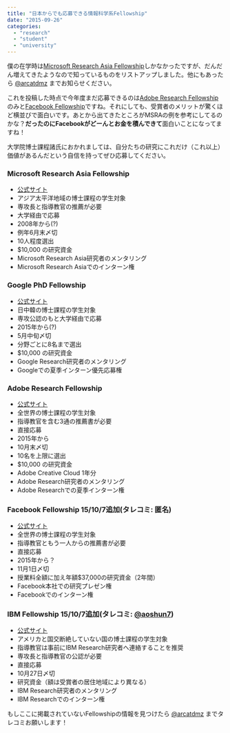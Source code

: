 ```yaml
---
title: "日本からでも応募できる情報科学系Fellowship"
date: "2015-09-26"
categories: 
  - "research"
  - "student"
  - "university"
---
```


僕の在学時は[Microsoft Research Asia Fellowship](http://junkato.jp/ja/blog/2014/05/16/microsoft-research-asia-fellowship/)しかなかったですが、だんだん増えてきたようなので知っているものをリストアップしました。他にもあったら [@arcatdmz](https://twitter.com/arcatdmz) までお知らせください。

これを投稿した時点で今年度まだ応募できるのは[Adobe Research Fellowship](http://adoberesearch.com/fellowship.html)のみと[Facebook Fellowship](https://www.facebook.com/careers/program/Fellowship2015)ですね。それにしても、受賞者のメリットが驚くほど横並びで面白いです。あとから出てきたところがMSRAの例を参考にしてるのかな？**だったのにFacebookがどーんとお金を積んできて**面白いことになってますね！

大学院博士課程諸氏におかれましては、自分たちの研究にこれだけ（これ以上）価値があるんだという自信を持ってぜひ応募してください。

### Microsoft Research Asia Fellowship

- [公式サイト](http://research.microsoft.com/en-us/collaboration/global/asia-pacific/talent/fellowship.aspx)
- アジア太平洋地域の博士課程の学生対象
- 専攻長と指導教官の推薦が必要
- 大学経由で応募
- 2008年から(?)
- 例年6月末〆切
- 10人程度選出
- $10,000 の研究資金
- Microsoft Research Asia研究者のメンタリング
- Microsoft Research Asiaでのインターン権

### Google PhD Fellowship

- [公式サイト](http://www.google.cn/intl/en/university/research/phdfellowship.html)
- 日中韓の博士課程の学生対象
- 専攻公認のもと大学経由で応募
- 2015年から(?)
- 5月中旬〆切
- 分野ごとに8名まで選出
- $10,000 の研究資金
- Google Research研究者のメンタリング
- Googleでの夏季インターン優先応募権

### Adobe Research Fellowship

- [公式サイト](http://adoberesearch.com/fellowship.html)
- 全世界の博士課程の学生対象
- 指導教官を含む3通の推薦書が必要
- 直接応募
- 2015年から
- 10月末〆切
- 10名を上限に選出
- $10,000 の研究資金
- Adobe Creative Cloud 1年分
- Adobe Research研究者のメンタリング
- Adobe Researchでの夏季インターン権

### Facebook Fellowship 15/10/7追加(タレコミ: 匿名)

- [公式サイト](https://www.facebook.com/careers/program/Fellowship2015/)
- 全世界の博士課程の学生対象
- 指導教官ともう一人からの推薦書が必要
- 直接応募
- 2015年から？
- 11月1日〆切
- 授業料全額に加え年額$37,000の研究資金（2年間）
- Facebook本社での研究プレゼン権
- Facebookでのインターン権

### IBM Fellowship 15/10/7追加(タレコミ: [@aoshun7](https://twitter.com/aoshun7/status/648258752475451393))

- [公式サイト](http://www.research.ibm.com/university/awards/phdfellowship.shtml)
- アメリカと国交断絶していない国の博士課程の学生対象
- 指導教官は事前にIBM Research研究者へ連絡することを推奨
- 専攻長と指導教官の公認が必要
- 直接応募
- 10月27日〆切
- 研究資金（額は受賞者の居住地域により異なる）
- IBM Research研究者のメンタリング
- IBM Researchでのインターン権

もしここに掲載されていないFellowshipの情報を見つけたら [@arcatdmz](http://twitter.com/arcatdmz) までタレコミお願いします！
